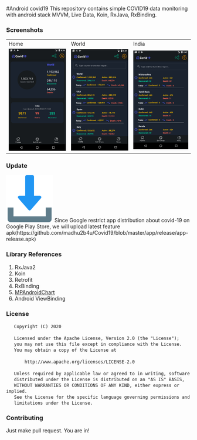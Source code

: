 #Android covid19
This repository contains simple COVID19 data monitoring with android stack MVVM, Live Data, Koin, RxJava, RxBinding.

### Screenshots
<table>
  <tr>
    <td>Home</td>
     <td>World</td>
          <td>India</td>

  </tr>
  <tr>
    <td><img src="screenshots/device-2020-04-05-083529.png" ></td>
    <td><img src="screenshots/device-2020-04-05-083509.png"></td>
    <td><img src="screenshots/Screenshot_1586032930.png"></td>

  </tr>
 </table>
 
 
### Update
<img src="screenshots/download.png">
Since Google restrict app distribution about covid-19 on Google Play Store, we will upload latest feature apk(https://github.com/madhu2b4u/Covid19/blob/master/app/release/app-release.apk)

### Library References
1. RxJava2 
2. Koin 
3. Retrofit
4. RxBinding
6. [MPAndroidChart](https://github.com/PhilJay/MPAndroidChart)
10. Android ViewBinding

### License
```
   Copyright (C) 2020

   Licensed under the Apache License, Version 2.0 (the "License");
   you may not use this file except in compliance with the License.
   You may obtain a copy of the License at

       http://www.apache.org/licenses/LICENSE-2.0

   Unless required by applicable law or agreed to in writing, software
   distributed under the License is distributed on an "AS IS" BASIS,
   WITHOUT WARRANTIES OR CONDITIONS OF ANY KIND, either express or implied.
   See the License for the specific language governing permissions and
   limitations under the License.
```

### Contributing
Just make pull request. You are in!
